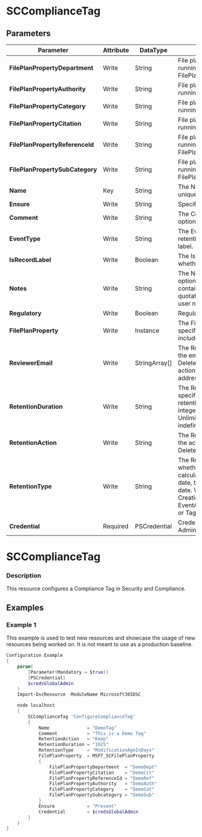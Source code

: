 ﻿# SCComplianceTag

## Parameters

| Parameter | Attribute | DataType | Description | Allowed Values |
| --- | --- | --- | --- | --- |
| **FilePlanPropertyDepartment** | Write | String | File plan department. Can get list by running Get-FilePlanPropertyDepartment. ||
| **FilePlanPropertyAuthority** | Write | String | File plan Authority. Can get list by running Get-FilePlanPropertyAuthority. ||
| **FilePlanPropertyCategory** | Write | String | File plan category. Can get a list by running Get-FilePlanPropertyCategory. ||
| **FilePlanPropertyCitation** | Write | String | File plan citation. Can get a list by running Get-FilePlanPropertyCitation. ||
| **FilePlanPropertyReferenceId** | Write | String | File plan reference id. Can get a list by running Get-FilePlanPropertyReferenceId. ||
| **FilePlanPropertySubCategory** | Write | String | File plan subcategory. Can get a list by running Get-FilePlanPropertySubCategory. ||
| **Name** | Key | String | The Name parameter specifies the unique name of the complaiance tag. ||
| **Ensure** | Write | String | Specify if this rule should exist or not. |Present, Absent|
| **Comment** | Write | String | The Comment parameter specifies an optional comment. ||
| **EventType** | Write | String | The EventType parameter specifies the retention rule that's associated with the label. ||
| **IsRecordLabel** | Write | Boolean | The IsRecordLabel parameter specifies whether the label is a record label. ||
| **Notes** | Write | String | The Notes parameter specifies an optional note. If you specify a value that contains spaces, enclose the value in quotation marks, for example: 'This is a user note' ||
| **Regulatory** | Write | Boolean | Regulatory description ||
| **FilePlanProperty** | Write | Instance | The FilePlanProperty parameter specifies the file plan properties to include in the label. ||
| **ReviewerEmail** | Write | StringArray[] | The ReviewerEmail parameter specifies the email address of a reviewer for Delete and KeepAndDelete retention actions. You can specify multiple email addresses separated by commas. ||
| **RetentionDuration** | Write | String | The RetentionDuration parameter specifies the hold duration for the retention rule. Valid values are: An integer - The hold duration in days, Unlimited - The content is held indefinitely. ||
| **RetentionAction** | Write | String | The RetentionAction parameter specifies the action for the label. Valid values are: Delete, Keep or KeepAndDelete. |Delete, Keep, KeepAndDelete|
| **RetentionType** | Write | String | The RetentionType parameter specifies whether the retention duration is calculated from the content creation date, tagged date, or last modification date. Valid values are: CreationAgeInDays, EventAgeInDays,ModificationAgeInDays, or TaggedAgeInDays. |CreationAgeInDays, EventAgeInDays, ModificationAgeInDays, TaggedAgeInDays|
| **Credential** | Required | PSCredential | Credentials of the Exchange Global Admin ||

# SCComplianceTag

### Description

This resource configures a Compliance Tag in Security and Compliance.

## Examples

### Example 1

This example is used to test new resources and showcase the usage of new resources being worked on.
It is not meant to use as a production baseline.

```powershell
Configuration Example
{
    param(
        [Parameter(Mandatory = $true)]
        [PSCredential]
        $credsGlobalAdmin
    )
    Import-DscResource -ModuleName Microsoft365DSC

    node localhost
    {
        SCComplianceTag 'ConfigureComplianceTag'
        {
            Name              = "DemoTag"
            Comment           = "This is a Demo Tag"
            RetentionAction   = "Keep"
            RetentionDuration = "1025"
            RetentionType     = "ModificationAgeInDays"
            FilePlanProperty  = MSFT_SCFilePlanProperty
            {
                FilePlanPropertyDepartment  = "DemoDept"
                FilePlanPropertyCitation    = "DemoCit"
                FilePlanPropertyReferenceId = "DemoRef"
                FilePlanPropertyAuthority   = "DemoAuth"
                FilePlanPropertyCategory    = "DemoCat"
                FilePlanPropertySubcategory = "DemoSub"
            }
            Ensure            = "Present"
            Credential        = $credsGlobalAdmin
        }
    }
}
```

